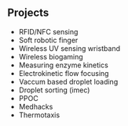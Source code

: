 ## Projects

- RFID/NFC sensing
- Soft robotic finger
- Wireless UV sensing wristband
- Wireless biogaming 
- Measuring enzyme kinetics
- Electrokinetic flow focusing
- Vaccum based droplet loading
- Droplet sorting (imec)
- PPOC
- Medhacks
- Thermotaxis
